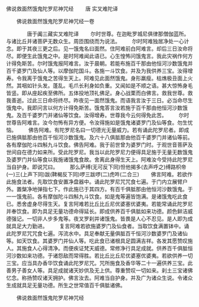   佛说救面然饿鬼陀罗尼神咒经
　　唐 实叉难陀译




　　佛说救面然饿鬼陀罗尼神咒经一卷

　　　　唐于阗三藏实叉难陀译
　　尔时世尊。在迦毗罗城尼俱律那僧伽蓝所。与诸比丘并诸菩萨无数众生。周匝围绕而为说法。
　　尔时阿难独居净处一心计念。即于其夜三更之后。见一饿鬼名曰面然。住阿难前白阿难言。却后三日汝命将尽。即便生此饿鬼之中。是时阿难闻此语已。心生惶怖问饿鬼言。我此灾祸作何方计得免斯苦。尔时饿鬼报阿难言。汝于晨朝。若能布施百千那由他恒河沙数饿鬼并百千婆罗门及仙人等。以摩伽陀国斗。各施一斗饮食。并及为我供养三宝。汝得增寿。令我离于饿鬼之苦得生天上。阿难见此面然饿鬼。身形羸瘦。枯燋极丑面上火然。其咽如针头发。蓬乱。毛爪长利身如负重。又闻如是不顺之语。甚大惊怖身毛皆竖。即从座起疾至佛所。五体投地顶礼佛足。身心战栗而白佛言。救我世尊。救我善逝。过此三日命将终尽。昨夜见一面然饿鬼。而语我言汝于三日。必当命尽生饿鬼中。我即问言以何方计得免斯苦。饿鬼答言汝若施于百千那由他恒河沙数饿鬼。及百千婆罗门并诸仙等饮食。汝得增寿。世尊我今云何得免此苦。
　　尔时世尊告阿难言。汝今勿怖有异方便。令汝得施如是饿鬼诸婆罗门及仙等食。勿生忧恼。
　　佛告阿难。有陀罗尼名曰一切德光无量威力。若有诵此陀罗尼者。即成已施俱胝那由他百千恒河沙数饿鬼。及六十八俱胝那由他百千婆罗门并诸仙等前。各有摩伽陀斗四斛九斗饮食。佛告阿难。我于前世曾为婆罗门时。于观世音菩萨及世间自在德力如来所。受此陀罗尼。我当以此陀罗尼力便得具足施于无量无数饿鬼及婆罗门并仙等食以我施诸饿鬼食故。舍离此身得生天上。阿难汝今受持此陀罗尼当自护身。即说咒曰。
　　那么萨缚(无可反下同)怛他揭多(去声呼之)缚路枳帝(一)三(上声下同)跋(鞞楬反下同)啰三跋啰(二)虎吽(二合三)
　　佛言阿难。若欲作此施食法者。先取饮食安置净盘器中。诵此陀罗尼咒咒食七遍。于门内立展臂户外。置槃净地弹指七下。作此施已于其四方。有百千俱胝那由他恒河沙数饿鬼。于一一饿鬼前。各有摩伽陀斗四斛九斗饮食。如是鬼等遍皆饱满。是诸饿鬼吃此食已。悉舍虚身尽得生天。复言阿难若比丘比丘尼优婆塞优婆夷。若能常诵此陀罗尼并奉饮食。即为具足无量功德命得延长。即成供养百千俱胝如来功德。颜色鲜洁威德强记。一切非人步多鬼等。夜叉罗刹并诸饿鬼。皆畏是人心不忍见。是人即为成就具足大力勤进。
　　复言阿难若欲施婆罗门及仙食者。当取饮食满置钵中。诵此陀罗尼咒咒食七遍。泻流水中。具足奉献无量俱胝百千恒河沙数婆罗门及诸仙等。如天饮食。其婆罗门并仙人等。吃此食已诸根具足圆满吉祥。各发其愿赞叹施人。其施食人心得清净。而便疾证梵天威德。常修净行具足成就。供养百千俱胝恒河沙数如来功德。于诸怨敌而常得胜。若比丘比丘尼优婆塞优婆夷。若欲供养一切三宝。应当具办香华饮食诵此陀罗尼咒。咒所施食及香华等二十一遍供养三宝。此善男子善女人等。具足成就诸天妙供及无上供。尊重赞叹一切如来。刹土三宝诸佛忆念。称扬赞叹诸天拥护。佛言汝去。阿难当自护身。并及广为诸众生说。令诸众生成就具足无量功德。所生之世常值百千俱胝诸佛。

　　佛说救面然饿鬼陀罗尼神咒经


